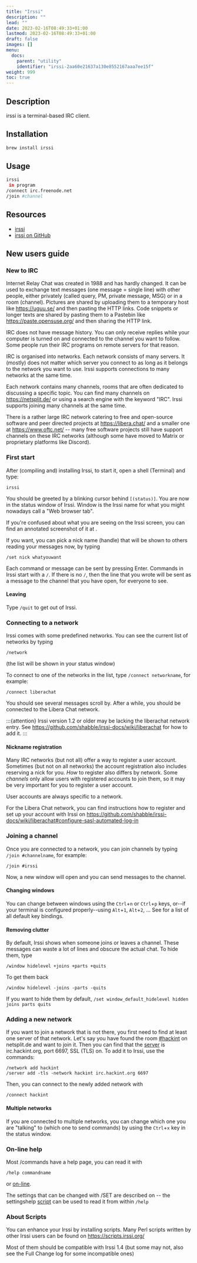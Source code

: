 ```yaml
---
title: "Irssi"
description: ""
lead: ""
date: 2023-02-16T08:49:33+01:00
lastmod: 2023-02-16T08:49:33+01:00
draft: false
images: []
menu:
  docs:
    parent: "utility"
    identifier: "irssi-2aa60e21637a130e8552167aaa7ee15f"
weight: 999
toc: true
---
```



## Description

irssi is a terminal-based IRC client.

## Installation

```bash
brew install irssi
```

## Usage

```bash
irssi
 in program
/connect irc.freenode.net
/join #channel
```

## Resources

- [irssi](https://irssi.org/)
- [irssi on GitHub](https://github.com/irssi/irssi)

## New users guide

### New to IRC

Internet Relay Chat was created in 1988 and has hardly changed. It can be used to exchange text messages (one message = single line) with other people, either privately (called query, PM, private message, MSG) or in a room (channel). Pictures are shared by uploading them to a temporary host like https://uguu.se/ and then pasting the HTTP links. Code snippets or longer texts are shared by pasting them to a Pastebin like https://paste.opensuse.org/ and then sharing the HTTP link.

IRC does not have message history. You can only receive replies while your computer is turned on and connected to the channel you want to follow. Some people run their IRC programs on remote servers for that reason.

IRC is organised into networks. Each network consists of many servers. It (mostly) does not matter which server you connect to as long as it belongs to the network you want to use. Irssi supports connections to many networks at the same time.

Each network contains many channels, rooms that are often dedicated to discussing a specific topic. You can find many channels on https://netsplit.de/ or using a search engine with the keyword "IRC". Irssi supports joining many channels at the same time.

There is a rather large IRC network catering to free and open-source software and peer directed projects at https://libera.chat/ and a smaller one at https://www.oftc.net/ -- many free software projects still have support channels on these IRC networks (although some have moved to Matrix or proprietary platforms like Discord).

### First start

After (compiling and) installing Irssi, to start it, open a shell (Terminal) and type:

```
irssi
```

You should be greeted by a blinking cursor behind `[(status)]`. You are now in the status window of Irssi. Window is the Irssi name for what you might nowadays call a "Web browser tab".

If you're confused about what you are seeing on the Irssi screen, you can find an annotated screenshot of it at [](User-interface).

If you want, you can pick a nick name (handle) that will be shown to others reading your messages now, by typing

```
/set nick whatyouwant
```

Each command or message can be sent by pressing Enter. Commands in Irssi start with a `/`. If there is no `/`, then the line that you wrote will be sent as a message to the channel that you have open, for everyone to see.

#### Leaving

Type `/quit` to get out of Irssi.

### Connecting to a network

Irssi comes with some predefined networks. You can see the current list of networks by typing

```
/network
```

(the list will be shown in your status window)

To connect to one of the networks in the list, type `/connect networkname`, for example:

```
/connect liberachat
```

You should see several messages scroll by. After a while, you should be connected to the Libera Chat network.

:::{attention}
Irssi version 1.2 or older may be lacking the liberachat network entry. See https://github.com/shabble/irssi-docs/wiki/liberachat for how to add it.
:::

#### Nickname registration

Many IRC networks (but not all) offer a way to register a user account. Sometimes (but not on all networks) the account registration also includes reserving a nick for you. *How* to register also differs by network. Some _channels_ only allow users with registered accounts to join them, so it may be very important for you to register a user account.

User accounts are always specific to a network.

For the Libera Chat network, you can find instructions how to register and set up your account with Irssi on https://github.com/shabble/irssi-docs/wiki/liberachat#configure-sasl-automated-log-in

### Joining a channel

Once you are connected to a network, you can join channels by typing `/join #channelname`, for example:

```
/join #irssi
```

Now, a new window will open and you can send messages to the channel.

#### Changing windows

You can change between windows using the `Ctrl`+`n` or `Ctrl`+`p` keys, or--if your terminal is configured properly--using `Alt`+`1`, `Alt`+`2`, ... See [](/documentation/help/bind_-list) for a list of all default key bindings.

#### Removing clutter

By default, Irssi shows when someone joins or leaves a channel. These messages can waste a lot of lines and obscure the actual chat. To hide them, type

```
/window hidelevel +joins +parts +quits
```

To get them back

```
/window hidelevel -joins -parts -quits
```

If you want to hide them by default, `/set window_default_hidelevel hidden joins parts quits`

### Adding a new network

If you want to join a network that is not there, you first need to find at least one server of that network. Let's say you have found the room [#hackint](https://netsplit.de/channels/details.php?room=%23hackint&net=hackint) on netsplit.de and want to join it. Then you can find that the [server](https://netsplit.de/servers/?net=hackint) is irc.hackint.org, port 6697, SSL (TLS) on. To add it to Irssi, use the commands:

```
/network add hackint
/server add -tls -network hackint irc.hackint.org 6697
```

Then, you can connect to the newly added network with

```
/connect hackint
```

#### Multiple networks

If you are connected to multiple networks, you can change which one you are "talking" to (which one to send commands) by using the `Ctrl`+`x` key in the status window.

### On-line help

Most /commands have a help page, you can read it with

```
/help commandname
```

or [on-line](/documentation/help/index).

The settings that can be changed with /SET are described on [](/documentation/settings) -- the settingshelp [script](#about-scripts) can be used to read it from within `/help`

### About Scripts

You can enhance your Irssi by installing scripts. Many Perl scripts written by other Irssi users can be found on https://scripts.irssi.org/

Most of them should be compatible with Irssi 1.4 (but some may not, also see the Full Change log for some incompatible ones)

